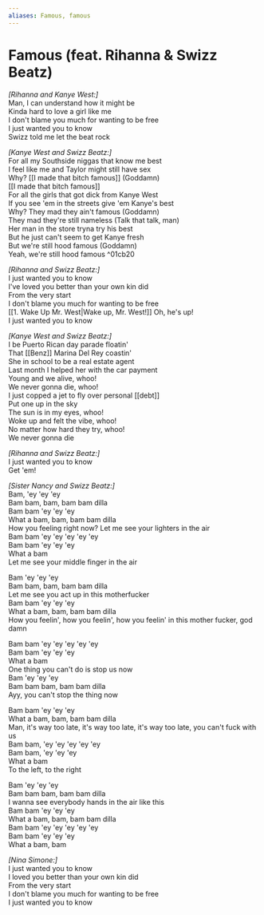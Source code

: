```yaml
---
aliases: Famous, famous
---
```


# Famous (feat. Rihanna & Swizz Beatz)

_[Rihanna and Kanye West:]_  
Man, I can understand how it might be  
Kinda hard to love a girl like me  
I don't blame you much for wanting to be free  
I just wanted you to know  
Swizz told me let the beat rock  

_[Kanye West and Swizz Beatz:]_  
For all my Southside niggas that know me best  
I feel like me and Taylor might still have sex  
Why? [[I made that bitch famous]] (Goddamn)  
[[I made that bitch famous]]  
For all the girls that got dick from Kanye West  
If you see 'em in the streets give 'em Kanye's best  
Why? They mad they ain't famous (Goddamn)  
They mad they're still nameless (Talk that talk, man)  
Her man in the store tryna try his best  
But he just can't seem to get Kanye fresh  
But we're still hood famous (Goddamn)  
Yeah, we're still hood famous ^01cb20

_[Rihanna and Swizz Beatz:]_  
I just wanted you to know  
I've loved you better than your own kin did  
From the very start  
I don't blame you much for wanting to be free  
[[1. Wake Up Mr. West|Wake up, Mr. West!]] Oh, he's up!  
I just wanted you to know  

_[Kanye West and Swizz Beatz:]_  
I be Puerto Rican day parade floatin'  
That [[Benz]] Marina Del Rey coastin'  
She in school to be a real estate agent  
Last month I helped her with the car payment  
Young and we alive, whoo!  
We never gonna die, whoo!  
I just copped a jet to fly over personal [[debt]]  
Put one up in the sky  
The sun is in my eyes, whoo!  
Woke up and felt the vibe, whoo!  
No matter how hard they try, whoo!  
We never gonna die  

_[Rihanna and Swizz Beatz:]_  
I just wanted you to know  
Get 'em!  

_[Sister Nancy and Swizz Beatz:]_  
Bam, 'ey 'ey 'ey  
Bam bam, bam, bam bam dilla  
Bam bam 'ey 'ey 'ey  
What a bam, bam, bam bam dilla  
How you feeling right now? Let me see your lighters in the air  
Bam bam 'ey 'ey 'ey 'ey 'ey  
Bam bam 'ey 'ey 'ey  
What a bam  
Let me see your middle finger in the air  

Bam 'ey 'ey 'ey  
Bam bam, bam, bam bam dilla  
Let me see you act up in this motherfucker  
Bam bam 'ey 'ey 'ey  
What a bam, bam, bam bam dilla  
How you feelin', how you feelin', how you feelin' in this mother fucker, god damn  

Bam bam 'ey 'ey 'ey 'ey 'ey  
Bam bam 'ey 'ey 'ey  
What a bam  
One thing you can't do is stop us now  
Bam 'ey 'ey 'ey  
Bam bam bam, bam bam dilla  
Ayy, you can't stop the thing now  

Bam bam 'ey 'ey 'ey  
What a bam, bam, bam bam dilla  
Man, it's way too late, it's way too late, it's way too late, you can't fuck with us  
Bam bam, 'ey 'ey 'ey 'ey 'ey  
Bam bam, 'ey 'ey 'ey  
What a bam  
To the left, to the right  

Bam 'ey 'ey 'ey  
Bam bam bam, bam bam dilla  
I wanna see everybody hands in the air like this  
Bam bam 'ey 'ey 'ey  
What a bam, bam, bam bam dilla  
Bam bam 'ey 'ey 'ey 'ey 'ey  
Bam bam 'ey 'ey 'ey  
What a bam, bam  

_[Nina Simone:]_  
I just wanted you to know  
I loved you better than your own kin did  
From the very start  
I don't blame you much for wanting to be free  
I just wanted you to know
